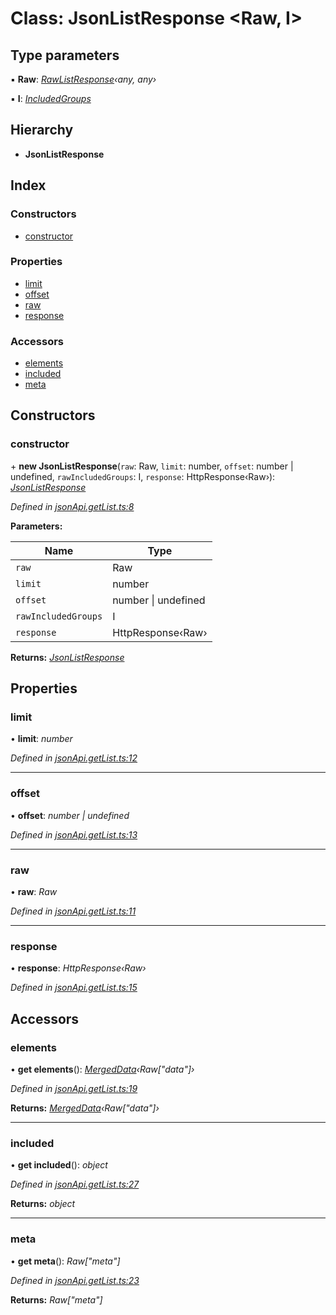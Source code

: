 # Class: JsonListResponse <**Raw, I**>

## Type parameters

▪ **Raw**: *[RawListResponse](../interfaces/rawlistresponse.md)‹any, any›*

▪ **I**: *[IncludedGroups](../README.md#includedgroups)*

## Hierarchy

* **JsonListResponse**

## Index

### Constructors

* [constructor](jsonlistresponse.md#constructor)

### Properties

* [limit](jsonlistresponse.md#limit)
* [offset](jsonlistresponse.md#offset)
* [raw](jsonlistresponse.md#raw)
* [response](jsonlistresponse.md#response)

### Accessors

* [elements](jsonlistresponse.md#elements)
* [included](jsonlistresponse.md#included)
* [meta](jsonlistresponse.md#meta)

## Constructors

###  constructor

\+ **new JsonListResponse**(`raw`: Raw, `limit`: number, `offset`: number | undefined, `rawIncludedGroups`: I, `response`: HttpResponse‹Raw›): *[JsonListResponse](jsonlistresponse.md)*

*Defined in [jsonApi.getList.ts:8](https://github.com/headline-1/coolio/blob/0131267/packages/json-api/src/jsonApi.getList.ts#L8)*

**Parameters:**

Name | Type |
------ | ------ |
`raw` | Raw |
`limit` | number |
`offset` | number &#124; undefined |
`rawIncludedGroups` | I |
`response` | HttpResponse‹Raw› |

**Returns:** *[JsonListResponse](jsonlistresponse.md)*

## Properties

###  limit

• **limit**: *number*

*Defined in [jsonApi.getList.ts:12](https://github.com/headline-1/coolio/blob/0131267/packages/json-api/src/jsonApi.getList.ts#L12)*

___

###  offset

• **offset**: *number | undefined*

*Defined in [jsonApi.getList.ts:13](https://github.com/headline-1/coolio/blob/0131267/packages/json-api/src/jsonApi.getList.ts#L13)*

___

###  raw

• **raw**: *Raw*

*Defined in [jsonApi.getList.ts:11](https://github.com/headline-1/coolio/blob/0131267/packages/json-api/src/jsonApi.getList.ts#L11)*

___

###  response

• **response**: *HttpResponse‹Raw›*

*Defined in [jsonApi.getList.ts:15](https://github.com/headline-1/coolio/blob/0131267/packages/json-api/src/jsonApi.getList.ts#L15)*

## Accessors

###  elements

• **get elements**(): *[MergedData](../README.md#mergeddata)‹Raw["data"]›*

*Defined in [jsonApi.getList.ts:19](https://github.com/headline-1/coolio/blob/0131267/packages/json-api/src/jsonApi.getList.ts#L19)*

**Returns:** *[MergedData](../README.md#mergeddata)‹Raw["data"]›*

___

###  included

• **get included**(): *object*

*Defined in [jsonApi.getList.ts:27](https://github.com/headline-1/coolio/blob/0131267/packages/json-api/src/jsonApi.getList.ts#L27)*

**Returns:** *object*

___

###  meta

• **get meta**(): *Raw["meta"]*

*Defined in [jsonApi.getList.ts:23](https://github.com/headline-1/coolio/blob/0131267/packages/json-api/src/jsonApi.getList.ts#L23)*

**Returns:** *Raw["meta"]*
